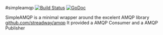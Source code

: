 #simpleamqp
[![Build Status](https://travis-ci.org/aleasoluciones/simpleamqp.svg?branch=master)](https://travis-ci.org/aleasoluciones/simpleamqp)
[![GoDoc](https://godoc.org/github.com/aleasoluciones/simpleamqp?status.png)](http://godoc.org/github.com/aleasoluciones/simpleamqp)

SimpleAMQP is a minimal wrapper around the excelent AMQP library [github.com/streadway/amqp](http://github.com/streadway/amqp)
It provided a AMQP Consumer and a AMQP Publisher


